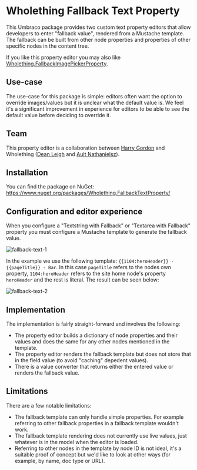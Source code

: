 # Wholething Fallback Text Property

This Umbraco package provides two custom text property editors that allow developers to enter "fallback value", rendered from a Mustache template. The fallback can be built from other node properties and properties of other specific nodes in the content tree.

If you like this property editor you may also like [Wholething.FallbackImagePickerProperty](https://github.com/wholething/wholething-fallback-image-picker-property).

## Use-case

The use-case for this package is simple: editors often want the option to override images/values but it is unclear what the default value is. We feel it's a significant improvement in experience for editors to be able to see the default value before deciding to override it.

## Team

This property editor is a collaboration between [Harry Gordon](https://www.linkedin.com/in/hejgordon/) and Wholething ([Dean Leigh](https://www.linkedin.com/in/deanleigh/?) and [Ault Nathanielsz](https://www.linkedin.com/in/ault-nathanielsz-01725b13/)).

## Installation

You can find the package on NuGet: https://www.nuget.org/packages/Wholething.FallbackTextProperty/

## Configuration and editor experience

When you configure a "Textstring with Fallback" or "Textarea with Fallback" property you must configure a Mustache template to generate the fallback value.

![fallback-text-1](https://user-images.githubusercontent.com/28703576/106004102-c625b980-60aa-11eb-8919-0fe27fe1f8bd.PNG)

In the example we use the following template: `{{1104:heroHeader}} - {{pageTitle}} - Bar`. In this case `pageTitle` refers to the nodes own property, `1104:heroHeader` refers to the site home node's property `heroHeader` and the rest is literal. The result can be seen below:

![fallback-text-2](https://user-images.githubusercontent.com/28703576/106004107-c6be5000-60aa-11eb-918f-8944f73fedf5.PNG)

## Implementation

The implementation is fairly straight-forward and involves the following:
- The property editor builds a dictionary of node properties and their values and does the same for any other nodes mentioned in the template.
- The property editor renders the fallback template but does not store that in the field value (to avoid "caching" depedent values).
- There is a value converter that returns either the entered value or renders the fallback value.

## Limitations

There are a few notable limitations:
- The fallback template can only handle simple properties. For example referring to other fallback properties in a fallback template wouldn't work.
- The fallback template rendering does not currently use live values, just whatever is in the model when the editor is loaded.
- Referring to other nodes in the template by node ID is not ideal, it's a suitable proof of concept but we'd like to look at other ways (for example, by name, doc type or URL).
